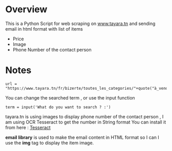 # Overview 

This is a Python Script for web scraping on www.tayara.tn and sending email in html format  with list of items <br>
<ul>
<li>Price</li> 
<li>Image</li>
<li>Phone Number of the contact person</li>
</ul>

# Notes 

```
url = "https://www.tayara.tn/fr/bizerte/toutes_les_categories/"+quote("à_vendre")+"/"+term
```
You can change the searched term , or use the input function
```
term = input('What do you want to search ? :')
```
tayara.tn is using images to display phone number of the contact person , I am using OCR Tesseract to get the number in String format
You can install it from here : <a href="https://github.com/tesseract-ocr/tesseract/wiki"> Tesseract </a>

<b>email library</b> is used to make the email content in HTML format so I can I use the <b>img</b> tag to display the item image.
